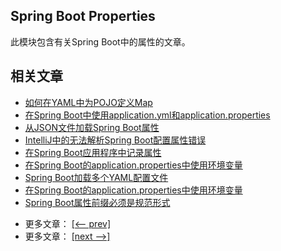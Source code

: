 ## Spring Boot Properties

此模块包含有关Spring Boot中的属性的文章。

## 相关文章

+ [如何在YAML中为POJO定义Map](http://tu-yucheng.github.io/springboot/2023/05/12/yaml-map-pojo.html)
+ [在Spring Boot中使用application.yml和application.properties](http://tu-yucheng.github.io/springboot/2023/05/12/spring-boot-yaml-vs-properties.html)
+ [从JSON文件加载Spring Boot属性](http://tu-yucheng.github.io/springboot/2023/05/12/spring-boot-json-properties.html)
+ [IntelliJ中的无法解析Spring Boot配置属性错误](http://tu-yucheng.github.io/springboot/2023/05/12/intellij-resolve-spring-boot-configuration-properties.html)
+ [在Spring Boot应用程序中记录属性](http://tu-yucheng.github.io/springboot/2023/05/12/pring-boot-log-properties.html)
+ [在Spring Boot的application.properties中使用环境变量](http://tu-yucheng.github.io/springboot/2023/05/12/spring-boot-properties-env-variables.html)
+ [Spring Boot加载多个YAML配置文件](http://tu-yucheng.github.io/springboot/2023/05/12/spring-boot-load-multiple-yaml-configuration-files.html)
+ [在Spring Boot的application.properties中使用环境变量](https://tu-yucheng.github.io/springboot/2023/05/12/spring-boot-properties-env-variables.html)
+ [Spring Boot属性前缀必须是规范形式](http://tu-yucheng.github.io/springboot/2023/06/01/spring-boot-properties-canonical-form.html)

- 更多文章： [[<-- prev]](../spring-boot-properties-2/README.md)
- 更多文章： [[next -->]](../spring-boot-properties-migrator-demo/README.md)